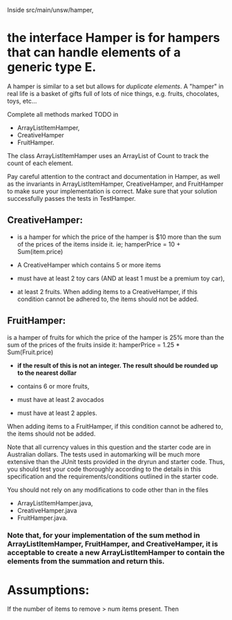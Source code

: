 Inside src/main/unsw/hamper,


 # the interface Hamper<E> is for hampers that can handle elements of a generic type E. 
 
 A hamper is similar to a set but allows for _duplicate elements_. A "hamper" in real life is a basket of gifts full of lots of nice things, e.g. fruits, chocolates, toys, etc...



Complete all methods marked TODO in 
- ArrayListItemHamper, 
- CreativeHamper
- FruitHamper.


 The class ArrayListItemHamper uses an ArrayList of Count<E> to track the count of each element. 
 
 Pay careful attention to the contract and documentation in Hamper, as well as the invariants in ArrayListItemHamper, CreativeHamper, and FruitHamper to make sure your implementation is correct. Make sure that your solution successfully passes the tests in TestHamper.



## CreativeHamper:
- is a hamper for which the price of the hamper is $10 more than the sum of the prices of the items inside it. ie;
hamperPrice = 10 + Sum(item.price) 

- A CreativeHamper which contains 5 or more items
- must have at least 2 toy cars (AND at least 1 must be a premium toy car), 
- at least 2 fruits. 
When adding items to a CreativeHamper, if this condition cannot be adhered to, the items should not be added.


## FruitHamper:
is a hamper of fruits for which the price of the hamper is 25% more than the sum of the prices of the fruits inside it:
hamperPrice = 1.25 * Sum(Fruit.price)
- **if the result of this is not an integer. The result should be rounded up to the nearest dollar**

- contains 6 or more fruits, 
- must have at least 2 avocados
- must have at least 2 apples. 
 
 When adding items to a FruitHamper, if this condition cannot be adhered to, the items should not be added.



Note that all currency values in this question and the starter code are in Australian dollars.
The tests used in automarking will be much more extensive than the JUnit tests provided in the dryrun and starter code. Thus, you should test your code thoroughly according to the details in this specification and the requirements/conditions outlined in the starter code.


You should not rely on any modifications to code other than in the files 
- ArrayListItemHamper.java,
- CreativeHamper.java 
- FruitHamper.java.


### Note that, for your implementation of the sum method in ArrayListItemHamper, FruitHamper, and CreativeHamper, it is acceptable to create a new ArrayListItemHamper to contain the elements from the summation and return this.


# Assumptions:
If the number of items to remove > num items present. Then 